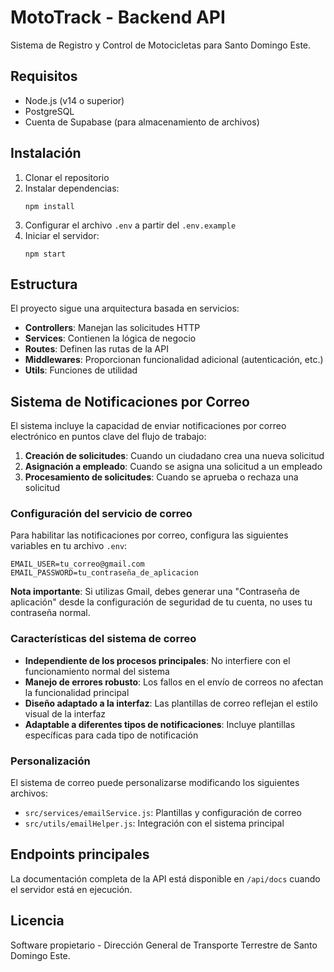 # MotoTrack - Backend API

Sistema de Registro y Control de Motocicletas para Santo Domingo Este.

## Requisitos

- Node.js (v14 o superior)
- PostgreSQL
- Cuenta de Supabase (para almacenamiento de archivos)

## Instalación

1. Clonar el repositorio
2. Instalar dependencias:
   ```
   npm install
   ```
3. Configurar el archivo `.env` a partir del `.env.example`
4. Iniciar el servidor:
   ```
   npm start
   ```

## Estructura

El proyecto sigue una arquitectura basada en servicios:

- **Controllers**: Manejan las solicitudes HTTP
- **Services**: Contienen la lógica de negocio
- **Routes**: Definen las rutas de la API
- **Middlewares**: Proporcionan funcionalidad adicional (autenticación, etc.)
- **Utils**: Funciones de utilidad

## Sistema de Notificaciones por Correo

El sistema incluye la capacidad de enviar notificaciones por correo electrónico en puntos clave del flujo de trabajo:

1. **Creación de solicitudes**: Cuando un ciudadano crea una nueva solicitud
2. **Asignación a empleado**: Cuando se asigna una solicitud a un empleado
3. **Procesamiento de solicitudes**: Cuando se aprueba o rechaza una solicitud

### Configuración del servicio de correo

Para habilitar las notificaciones por correo, configura las siguientes variables en tu archivo `.env`:

```
EMAIL_USER=tu_correo@gmail.com
EMAIL_PASSWORD=tu_contraseña_de_aplicacion
```

**Nota importante**: Si utilizas Gmail, debes generar una "Contraseña de aplicación" desde la configuración de seguridad de tu cuenta, no uses tu contraseña normal.

### Características del sistema de correo

- **Independiente de los procesos principales**: No interfiere con el funcionamiento normal del sistema
- **Manejo de errores robusto**: Los fallos en el envío de correos no afectan la funcionalidad principal
- **Diseño adaptado a la interfaz**: Las plantillas de correo reflejan el estilo visual de la interfaz
- **Adaptable a diferentes tipos de notificaciones**: Incluye plantillas específicas para cada tipo de notificación

### Personalización

El sistema de correo puede personalizarse modificando los siguientes archivos:

- `src/services/emailService.js`: Plantillas y configuración de correo
- `src/utils/emailHelper.js`: Integración con el sistema principal

## Endpoints principales

La documentación completa de la API está disponible en `/api/docs` cuando el servidor está en ejecución.

## Licencia

Software propietario - Dirección General de Transporte Terrestre de Santo Domingo Este. 